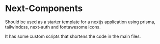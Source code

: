 # Next-Components
Should be used as a starter template for a nextjs application using prisma, tailwindcss, next-auth and fontawesome icons.

It has some custom scripts that shortens the code in the main files.
